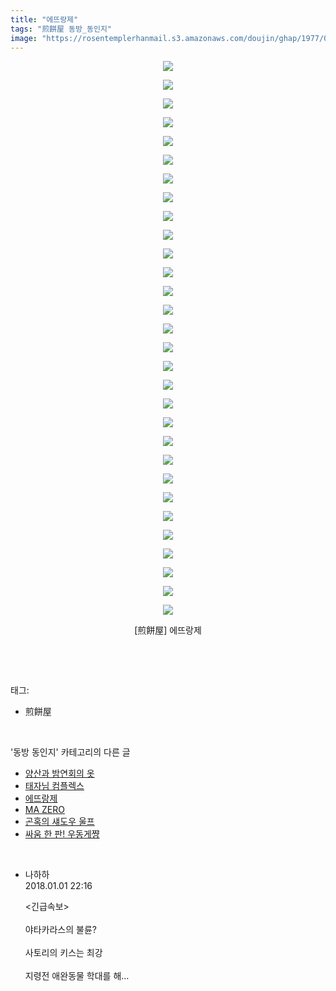 ```yaml
---
title: "에뜨랑제"
tags: "煎餅屋 동방_동인지"
image: "https://rosentemplerhanmail.s3.amazonaws.com/doujin/ghap/1977/001.jpg"
---
```

<div class="article">
<p style="text-align: center; clear: none; float: none;"><img src="{{ site.imgserver11 }}/ghap/1977/001.jpg"/></p>
<p style="text-align: center; clear: none; float: none;"><img src="{{ site.imgserver11 }}/ghap/1977/002.jpg"/></p>
<p style="text-align: center; clear: none; float: none;"><img src="{{ site.imgserver11 }}/ghap/1977/003.jpg"/></p>
<p style="text-align: center; clear: none; float: none;"><img src="{{ site.imgserver11 }}/ghap/1977/004.jpg"/></p>
<p style="text-align: center; clear: none; float: none;"><img src="{{ site.imgserver11 }}/ghap/1977/005.jpg"/></p>
<p style="text-align: center; clear: none; float: none;"><img src="{{ site.imgserver11 }}/ghap/1977/006.jpg"/></p>
<p style="text-align: center; clear: none; float: none;"><img src="{{ site.imgserver11 }}/ghap/1977/007.jpg"/></p>
<p style="text-align: center; clear: none; float: none;"><img src="{{ site.imgserver11 }}/ghap/1977/008.jpg"/></p>
<p style="text-align: center; clear: none; float: none;"><img src="{{ site.imgserver11 }}/ghap/1977/009.jpg"/></p>
<p style="text-align: center; clear: none; float: none;"><img src="{{ site.imgserver11 }}/ghap/1977/010.jpg"/></p>
<p style="text-align: center; clear: none; float: none;"><img src="{{ site.imgserver11 }}/ghap/1977/011.jpg"/></p>
<p style="text-align: center; clear: none; float: none;"><img src="{{ site.imgserver11 }}/ghap/1977/012.jpg"/></p>
<p style="text-align: center; clear: none; float: none;"><img src="{{ site.imgserver11 }}/ghap/1977/013.jpg"/></p>
<p style="text-align: center; clear: none; float: none;"><img src="{{ site.imgserver11 }}/ghap/1977/014.jpg"/></p>
<p style="text-align: center; clear: none; float: none;"><img src="{{ site.imgserver11 }}/ghap/1977/015.jpg"/></p>
<p style="text-align: center; clear: none; float: none;"><img src="{{ site.imgserver11 }}/ghap/1977/016.jpg"/></p>
<p style="text-align: center; clear: none; float: none;"><img src="{{ site.imgserver11 }}/ghap/1977/017.jpg"/></p>
<p style="text-align: center; clear: none; float: none;"><img src="{{ site.imgserver11 }}/ghap/1977/018.jpg"/></p>
<p style="text-align: center; clear: none; float: none;"><img src="{{ site.imgserver11 }}/ghap/1977/019.jpg"/></p>
<p style="text-align: center; clear: none; float: none;"><img src="{{ site.imgserver11 }}/ghap/1977/020.jpg"/></p>
<p style="text-align: center; clear: none; float: none;"><img src="{{ site.imgserver11 }}/ghap/1977/021.jpg"/></p>
<p style="text-align: center; clear: none; float: none;"><img src="{{ site.imgserver11 }}/ghap/1977/022.jpg"/></p>
<p style="text-align: center; clear: none; float: none;"><img src="{{ site.imgserver11 }}/ghap/1977/023.jpg"/></p>
<p style="text-align: center; clear: none; float: none;"><img src="{{ site.imgserver11 }}/ghap/1977/024.jpg"/></p>
<p style="text-align: center; clear: none; float: none;"><img src="{{ site.imgserver11 }}/ghap/1977/025.jpg"/></p>
<p style="text-align: center; clear: none; float: none;"><img src="{{ site.imgserver11 }}/ghap/1977/026.jpg"/></p>
<p style="text-align: center; clear: none; float: none;"><img src="{{ site.imgserver11 }}/ghap/1977/027.jpg"/></p>
<p style="text-align: center; clear: none; float: none;"><img src="{{ site.imgserver11 }}/ghap/1977/028.jpg"/></p>
<p style="text-align: center; clear: none; float: none;"><img src="{{ site.imgserver11 }}/ghap/1977/029.jpg"/></p>
<p style="text-align: center; clear: none; float: none;"><img src="{{ site.imgserver11 }}/ghap/1977/030.jpg"/></p>
<p style="text-align: center; clear: none; float: none;">[煎餅屋] 에뜨랑제</p>
<p><br/></p>
</div><br/>
<div class="tagTrail">
<p>태그: </p>
<ul>
<li>煎餅屋</li>
</ul>
</div><br/>
<div class="another">
<p>'동방 동인지' 카테고리의 다른 글</p>
<ul>
<li><a href="/ghap_1980">양산과 밤연회의 옷</a></li>
<li><a href="/ghap_1978">태자님 컴플렉스</a></li>
<li><a href="/ghap_1977">에뜨랑제</a></li>
<li><a href="/ghap_1976">MA ZERO</a></li>
<li><a href="/ghap_1975">곤혹의 섀도우 울프</a></li>
<li><a href="/ghap_1973">싸움 한 판! 우동게쨩</a></li>
</ul>
</div><br/>
<div class="cb_module cb_fluid">
<div class="cb_wrt cb_profile">
<div class="comment">
<ul>
<li class="cb_thumb_off" id="comment15164308">
<div class="cb_comment_area">
<div class="cb_info_area">
<div class="cb_section">
<span class="cb_nick_name">나하하</span>
</div>
<div class="cb_section">
<span class="cb_date">2018.01.01 22:16 </span>
</div>
</div>
<div class="cb_dsc_comment">
<p class="cb_dsc">
											&lt;긴급속보&gt;<br/>
<br/>
야타카라스의 불륜?<br/>
<br/>
사토리의 키스는 최강<br/>
<br/>
지령전 애완동물 학대를 해…
										</p>
</div>
</div></li>
</ul>
</div>
</div><!-- commentList close -->
</div><br/>

